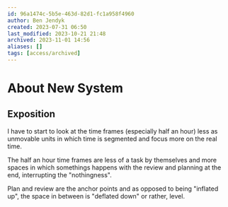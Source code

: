 ```yaml
---
id: 96a1474c-5b5e-463d-82d1-fc1a958f4960
author: Ben Jendyk
created: 2023-07-31 06:50
last_modified: 2023-10-21 21:48
archived: 2023-11-01 14:56
aliases: []
tags: [access/archived]
---
```


# About New System

## Exposition

I have to start to look at the time frames (especially half an hour) less as unmovable units in which time is segmented and focus more on the real time.

The half an hour time frames are less of a task by themselves and more spaces in which somethings happens with the review and planning at the end, interrupting the "nothingness".

Plan and review are the anchor points and as opposed to being "inflated up", the space in between is "deflated down" or rather, level.
